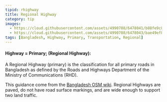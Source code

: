 ```yaml
---
tipid: rhighway
title: Regional Highway
category: tip
images:
  - https://cloud.githubusercontent.com/assets/4990708/6478041/b88fe9c8-c1f8-11e4-88e0-264cb9bea612.PNG
  - https://cloud.githubusercontent.com/assets/4990708/6478043/bae49ef8-c1f8-11e4-9272-daf36e2f1389.PNG
tags: [Bangladesh, Highway, Primary, Transportation, Regional]
---
```


#### Highway = Primary; (Regional Highway):

A Regional Highway (primary) is the classification for all primary roads in Bangladesh as defined by the Roads and Highways Department of the Ministry of Communications (RHD).

This guidance come from the [Bangladesh OSM wiki](http://wiki.openstreetmap.org/wiki/WikiProject_Bangladesh). Regional Highways are paved, do not have road surface markings, and are wide enough to support two land traffic.

